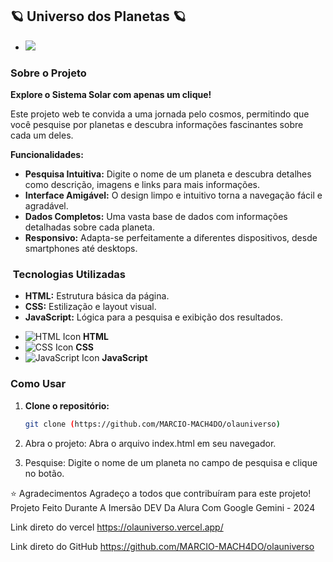 ## 🪐 Universo dos Planetas 🪐

- ![](https://media.tenor.com/aGwCdl0YdAMAAAAi/astronauta-moon.gif)

###  Sobre o Projeto

**Explore o Sistema Solar com apenas um clique!** 

Este projeto web te convida a uma jornada pelo cosmos, permitindo que você pesquise por planetas e descubra informações fascinantes sobre cada um deles. 

**Funcionalidades:**

* **Pesquisa Intuitiva:** Digite o nome de um planeta e descubra detalhes como descrição, imagens e links para mais informações.
* **Interface Amigável:** O design limpo e intuitivo torna a navegação fácil e agradável.
* **Dados Completos:** Uma vasta base de dados com informações detalhadas sobre cada planeta.
* **Responsivo:** Adapta-se perfeitamente a diferentes dispositivos, desde smartphones até desktops.

### ️ Tecnologias Utilizadas

* **HTML:** Estrutura básica da página.
* **CSS:** Estilização e layout visual.
* **JavaScript:** Lógica para a pesquisa e exibição dos resultados.
- ![HTML Icon](https://img.icons8.com/color/48/000000/html-5.png) **HTML**
- ![CSS Icon](https://img.icons8.com/color/48/000000/css3.png) **CSS**
- ![JavaScript Icon](https://img.icons8.com/color/48/000000/javascript.png) **JavaScript**

###  Como Usar

1. **Clone o repositório:** 
   ```bash
   git clone (https://github.com/MARCIO-MACH4DO/olauniverso)

2. Abra o projeto: Abra o arquivo index.html em seu navegador.

3. Pesquise: Digite o nome de um planeta no campo de pesquisa e clique no botão.



⭐️ Agradecimentos
Agradeço a todos que contribuíram para este projeto!
Projeto Feito Durante A Imersão DEV Da Alura Com Google Gemini - 2024


Link direto do vercel https://olauniverso.vercel.app/

Link direto do GitHub https://github.com/MARCIO-MACH4DO/olauniverso



